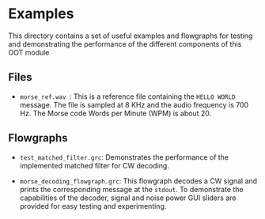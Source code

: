 # Examples
This directory contains a set of useful examples and flowgraphs
for testing and demonstrating the performance of the different components of this
OOT module

## Files
* `morse_ref.wav `: This is a reference file containing the `HELLO WORLD` message.
The file is sampled at 8 KHz and the audio frequency is 700 Hz. The Morse code
Words per Minute (WPM) is about 20.

## Flowgraphs
* `test_matched_filter.grc`: Demonstrates the performance of the implemented
 matched filter for CW decoding.
 
 * `morse_decoding_flowgraph.grc`: This flowgraph decodes a CW signal and 
 prints the corresponding message at the `stdout`. To demonstrate the 
 capabilities of the decoder, signal and noise power GUI sliders are provided
 for easy testing and experimenting. 
 